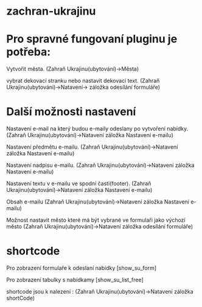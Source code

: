 # zachran-ukrajinu

# Pro spravné fungovaní pluginu je potřeba:
Vytvořit města.
(Zahraň Ukrajinu(ubytování)->Města)

vybrat dekovací stranku nebo  nastavit dekovací text.
(Zahraň Ukrajinu(ubytování)->Natavení-> záložka odesílání formuláře)
# Další možnosti nastavení
Nastavení e-mail na který budou e-maily odeslany po vytvoření nabídky.
(Zahraň Ukrajinu(ubytování)->Natavení záložka Nastavení e-mailu)

Nastavení předmětu e-mailu.
(Zahraň Ukrajinu(ubytování)->Natavení záložka Nastavení e-mailu)

Nastavení nadpisu e-mailu.
(Zahraň Ukrajinu(ubytování)->Natavení záložka Nastavení e-mailu)

Nastavení textu v e-mailu ve spodní časti(footer).
(Zahraň Ukrajinu(ubytování)->Natavení záložka Nastavení e-mailu)

Obsah e-mailu
(Zahraň Ukrajinu(ubytování)->Natavení záložka Nastavení e-mailu)

Možnost nastavit město které má být vybrané ve formulaři jako výchozí město 
(Zahraň Ukrajinu(ubytování)->Natavení záložka odesílání formuláře)

# shortcode
Pro zobrazení formulaře k odeslaní nabídky 
[show_su_form]

Pro zobrazení tabulky s nabídkamy 
[show_su_list_free]

shortcode jsou k nalezení :
(Zahraň Ukrajinu(ubytování)->Natavení záložka shortCode)


